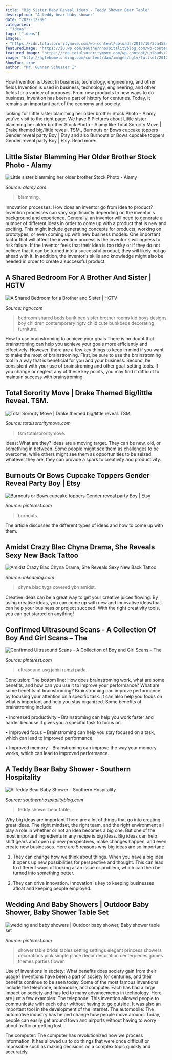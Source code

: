 ```yaml
---
title: "Big Sister Baby Reveal Ideas - Teddy Shower Bear Table"
description: "A teddy bear baby shower"
date: "2022-12-09"
categories:
- "ideas"
tags: ["ideas"]
images:
- "https://cdn.totalsororitymove.com/wp-content/uploads/2015/10/3ca45547bd918dbac4c08e63eafb6c07.jpeg"
featuredImage: "https://i0.wp.com/southernhospitalityblog.com/wp-content/uploads/2011/05/0083.jpg?fit=500%2C750&amp;ssl=1"
featured_image: "https://cdn.totalsororitymove.com/wp-content/uploads/2015/10/3ca45547bd918dbac4c08e63eafb6c07.jpeg"
image: "http://hgtvhome.sndimg.com/content/dam/images/hgtv/fullset/2012/12/10/0/original_Child-Style-115-shared-kids-room-bunkbeds-wide_s4x3.jpg.rend.hgtvcom.616.462.suffix/1400974696049.jpeg"
ShowToc: true
author: "Mr. Gunner Schuster I"
---
```



How Invention is Used: In business, technology, engineering, and other fields
Invention is used in business, technology, engineering, and other fields for a variety of purposes. From new products to new ways to do business, invention has been a part of history for centuries. Today, it remains an important part of the economy and society.

	

		
looking for Little sister blamming her older brother Stock Photo - Alamy you've visit to the right page. We have 8 Pictures about Little sister blamming her older brother Stock Photo - Alamy like Total Sorority Move | Drake themed big/little reveal. TSM., Burnouts or Bows cupcake toppers Gender reveal party Boy | Etsy and also Burnouts or Bows cupcake toppers Gender reveal party Boy | Etsy. Read more:
		
    
## Little Sister Blamming Her Older Brother Stock Photo - Alamy

<img loading=lazy src="https://c8.alamy.com/comp/AFA2WG/little-sister-blamming-her-older-brother-AFA2WG.jpg" onerror="this.onerror=null;this.src='https://tse4.mm.bing.net/th?id=OIP.eVjhmufZdEylL1gDORDbTAHaL4&amp;pid=15.1';" alt="Little sister blamming her older brother Stock Photo - Alamy">

_Source: alamy.com_

>blamming. 

	

Innovation processes: How does an inventor go from idea to product?
Invention processes can vary significantly depending on the inventor's background and experience. Generally, an inventor will need to generate a number of different ideas in order to come up with a product that is new and exciting. This might include generating concepts for products, working on prototypes, or even coming up with new business models.
One important factor that will affect the invention process is the inventor's willingness to risk failure. If the inventor feels that their idea is too risky or if they do not believe that it can be turned into a successful product, they will likely not go ahead with it. In addition, the inventor's skills and knowledge might also be needed in order to create a successful product.

    
## A Shared Bedroom For A Brother And Sister | HGTV

<img loading=lazy src="http://hgtvhome.sndimg.com/content/dam/images/hgtv/fullset/2012/12/10/0/original_Child-Style-115-shared-kids-room-bunkbeds-wide_s4x3.jpg.rend.hgtvcom.616.462.suffix/1400974696049.jpeg" onerror="this.onerror=null;this.src='https://tse3.mm.bing.net/th?id=OIP.HlZKYMQTcgEn4Lo7ep7ASwHaFj&amp;pid=15.1';" alt="A Shared Bedroom for a Brother and Sister | HGTV">

_Source: hgtv.com_

>bedroom shared beds bunk bed sister brother rooms kid boys designs boy children contemporary hgtv child cute bunkbeds decorating furniture. 

	

How to use brainstroming to achieve your goals
There is no doubt that brainstroming can help you achieve your goals more efficiently and effectively. However, there are a few key things to keep in mind if you want to make the most of brainstroming. First, be sure to use the brainstroming tool in a way that is beneficial for you and your business. Second, be consistent with your use of brainstroming and other goal-setting tools. If you change or neglect any of these key points, you may find it difficult to maintain success with brainstroming.

    
## Total Sorority Move | Drake Themed Big/little Reveal. TSM.

<img loading=lazy src="https://cdn.totalsororitymove.com/wp-content/uploads/2015/10/3ca45547bd918dbac4c08e63eafb6c07.jpeg" onerror="this.onerror=null;this.src='https://tse2.mm.bing.net/th?id=OIP.LG932nVDGuULyrsFMxoPYQHaLI&amp;pid=15.1';" alt="Total Sorority Move | Drake themed big/little reveal. TSM.">

_Source: totalsororitymove.com_

>tsm totalsororitymove. 

	

Ideas: What are they?
Ideas are a moving target. They can be new, old, or something in between. Some people might see them as challenges to be overcome, while others might see them as opportunities to be seized. whatever they are, they can provide a spark to creativity and productivity.

    
## Burnouts Or Bows Cupcake Toppers Gender Reveal Party Boy | Etsy

<img loading=lazy src="https://i.pinimg.com/736x/e2/f1/4c/e2f14c79cd7579900f9180cb94309a22.jpg" onerror="this.onerror=null;this.src='https://tse4.mm.bing.net/th?id=OIP.tGJTkGMTaRng_C3POQFrPwHaJ4&amp;pid=15.1';" alt="Burnouts or Bows cupcake toppers Gender reveal party Boy | Etsy">

_Source: pinterest.com_

>burnouts. 

	

The article discusses the different types of ideas and how to come up with them.

    
## Amidst Crazy Blac Chyna Drama, She Reveals Sexy New Back Tattoo

<img loading=lazy src="https://www.inkedmag.com/.image/c_limit%2Ccs_srgb%2Cfl_progressive%2Cq_auto:good%2Cw_700/MTYwMTQ0MjIwMjM2MjI4NDY4/6402346-6407321-image-a-148_1542671338016.jpg" onerror="this.onerror=null;this.src='https://tse1.mm.bing.net/th?id=OIP.wdeBIaZo6O8U5VQneBpRPQHaJ-&amp;pid=15.1';" alt="Amidst Crazy Blac Chyna Drama, She Reveals Sexy New Back Tattoo">

_Source: inkedmag.com_

>chyna blac tyga covered ybn amidst. 

	

Creative ideas can be a great way to get your creative juices flowing. By using creative ideas, you can come up with new and innovative ideas that can help your business or project succeed. With the right creativity tools, you can get started on anything!

    
## Confirmed Ultrasound Scans - A Collection Of Boy And Girl Scans – The

<img loading=lazy src="https://i.pinimg.com/736x/52/00/cf/5200cf20432c2d6b5691375dd242831d.jpg" onerror="this.onerror=null;this.src='https://tse3.mm.bing.net/th?id=OIP.K6b77VT5uRgW_G3MkYF0tgHaHa&amp;pid=15.1';" alt="Confirmed Ultrasound Scans - A Collection of Boy and Girl Scans – The">

_Source: pinterest.com_

>ultrasound usg janin ramzi pada. 

	

Conclusion: The bottom line: How does brainstroming work, what are some benefits, and how can you use it to improve your performance?
What are some benefits of brainstroming?
Brainstroming can improve performance by focusing your attention on a specific task. It can also help you focus on what is important and help you stay organized. Some benefits of brainstroming include:

• Increased productivity – Brainstroming can help you work faster and harder because it gives you a specific task to focus on.

• Improved focus – Brainstroming can help you stay focused on a task, which can lead to improved performance.

• Improved memory – Brainstroming can improve the way your memory works, which can lead to improved performance.

    
## A Teddy Bear Baby Shower - Southern Hospitality

<img loading=lazy src="https://i0.wp.com/southernhospitalityblog.com/wp-content/uploads/2011/05/0083.jpg?fit=500%2C750&amp;ssl=1" onerror="this.onerror=null;this.src='https://tse2.mm.bing.net/th?id=OIP._v0-xaX74qq0ioqeBcKXawHaLH&amp;pid=15.1';" alt="A Teddy Bear Baby Shower - Southern Hospitality">

_Source: southernhospitalityblog.com_

>teddy shower bear table. 

	

Why big ideas are important
There are a lot of things that go into creating great ideas. The right mindset, the right team, and the right environment all play a role in whether or not an idea becomes a big one. But one of the most important ingredients in any recipe is big ideas. Big ideas can help shift gears and open up new perspectives, make changes happen, and even create new businesses. Here are 5 reasons why big ideas are so important: 
1. They can change how we think about things. When you have a big idea it opens up new possibilities for perspective and thought. This can lead to different ways of looking at an issue or problem, which can then be turned into something better. 

2. They can drive innovation. Innovation is key to keeping businesses afloat and keeping people employed.

    
## Wedding And Baby Showers | Outdoor Baby Shower, Baby Shower Table Set

<img loading=lazy src="https://i.pinimg.com/736x/fc/01/16/fc0116513e66d6acbbd0b1dcf5e30aea--bridal-shower-tables-baby-shower-table.jpg" onerror="this.onerror=null;this.src='https://tse4.mm.bing.net/th?id=OIP.2DqxasdkZfTgQQ7daCdY-gHaLH&amp;pid=15.1';" alt="wedding and baby showers | Outdoor baby shower, Baby shower table set">

_Source: pinterest.com_

>shower table bridal tables setting settings elegant princess showers decorations pink simple place decor decoration centerpieces games themes parties flower. 

	

Use of inventions in society: What benefits does society gain from their usage?
Inventions have been a part of society for centuries, and their benefits continue to be seen today. Some of the most famous inventions include the telephone, automobile, and computer. Each has had a large impact on society and has led to many advancements in technology. Here are just a few examples: The telephone: This invention allowed people to communicate with each other without having to go outside. It was also an important tool in the development of the internet.
The automobile: The automotive industry has helped change how people move around. Today, people can easily get around town and airports without having to worry about traffic or getting lost.

The computer: The computer has revolutionized how we process information. It has allowed us to do things that were once difficult or impossible such as making decisions on a complex topic quickly and accurately.

